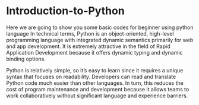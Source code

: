 # Introduction-to-Python
Here we are going to show you some basic codes for beginner using python language
In technical terms, Python is an object-oriented, high-level programming language with integrated dynamic semantics primarily for web and app development. It is extremely attractive in the field of Rapid Application Development because it offers dynamic typing and dynamic binding options. 
 
Python is relatively simple, so it’s easy to learn since it requires a unique syntax that focuses on readability. Developers can read and translate Python code much easier than other languages. In turn, this reduces the cost of program maintenance and development because it allows teams to work collaboratively without significant language and experience barriers.
 
